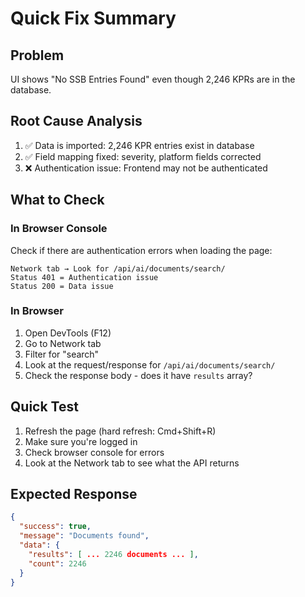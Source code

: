 # Quick Fix Summary

## Problem
UI shows "No SSB Entries Found" even though 2,246 KPRs are in the database.

## Root Cause Analysis
1. ✅ Data is imported: 2,246 KPR entries exist in database
2. ✅ Field mapping fixed: severity, platform fields corrected
3. ❌ Authentication issue: Frontend may not be authenticated

## What to Check

### In Browser Console
Check if there are authentication errors when loading the page:
```
Network tab → Look for /api/ai/documents/search/
Status 401 = Authentication issue
Status 200 = Data issue
```

### In Browser
1. Open DevTools (F12)
2. Go to Network tab
3. Filter for "search"
4. Look at the request/response for `/api/ai/documents/search/`
5. Check the response body - does it have `results` array?

## Quick Test
1. Refresh the page (hard refresh: Cmd+Shift+R)
2. Make sure you're logged in
3. Check browser console for errors
4. Look at the Network tab to see what the API returns

## Expected Response
```json
{
  "success": true,
  "message": "Documents found",
  "data": {
    "results": [ ... 2246 documents ... ],
    "count": 2246
  }
}
```

